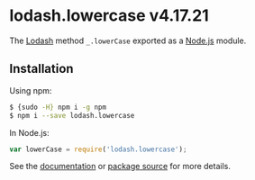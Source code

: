 # lodash.lowercase v4.17.21

The [Lodash](https://lodash.com/) method `_.lowerCase` exported as a [Node.js](https://nodejs.org/) module.

## Installation

Using npm:
```bash
$ {sudo -H} npm i -g npm
$ npm i --save lodash.lowercase
```

In Node.js:
```js
var lowerCase = require('lodash.lowercase');
```

See the [documentation](https://lodash.com/docs#lowerCase) or [package source](https://github.com/lodash/lodash/blob/4.17.21-npm-packages/lodash.lowercase) for more details.
